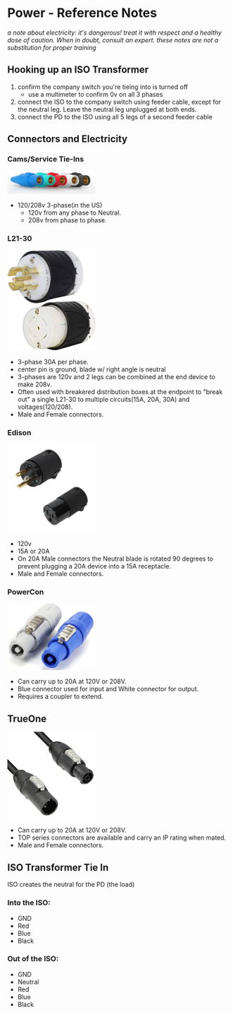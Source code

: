 # Power - Reference Notes
*a note about electricity: it's dangerous! treat it with respect and a healthy dose of caution. When in doubt, consult an expert. these notes are not a substitution for proper training*

## Hooking up an ISO Transformer
1. confirm the company switch you're tieing into is turned off
	* use a multimeter to confirm 0v on all 3 phases
2. connect the ISO to the company switch using feeder cable, except for the neutral leg. Leave the neutral leg unplugged at both ends.
3. connect the PD to the ISO using all 5 legs of a second feeder cable


## Connectors and Electricity
### Cams/Service Tie-Ins
<img src='photos/Camlock.jpeg' width='200'></img>
* 120/208v 3-phase(in the US)
	* 120v from any phase to Neutral.
 	* 208v from phase to phase.

### L21-30
<img src='photos/L21-30_Male_Female.jpeg' width='200'></img>
* 3-phase 30A per phase.
* center pin is ground, blade w/ right angle is neutral
* 3-phases are 120v and 2 legs can be combined at the end device to make 208v.
* Often used with breakered distribution boxes at the endpoint to "break out" a single L21-30 to multiple circuits(15A, 20A, 30A) and voltages(120/208).
* Male and Female connectors.

### Edison
<img src='photos/Edison_Male_Female.jpeg' width='200'></img>
* 120v
* 15A or 20A
* On 20A Male connectors the Neutral blade is rotated 90 degrees to prevent plugging a 20A device into a 15A receptacle.
* Male and Female connectors.


### PowerCon
<img src='photos/Powercon_White_Blue.png' width='200'></img>
* Can carry up to 20A at 120V or 208V.
* Blue connector used for input and White connector for output.
* Requires a coupler to extend.

## TrueOne
<img src='photos/TrueOne_Male_Female.png' width='200'></img>
* Can carry up to 20A at 120V or 208V.
* TOP series connectors are available and carry an IP rating when mated.
* Male and Female connectors.

## ISO Transformer Tie In
ISO creates the neutral for the PD (the load)
### Into the ISO:
* GND
* Red
* Blue
* Black

### Out of the ISO:
* GND
* Neutral
* Red
* Blue
* Black
